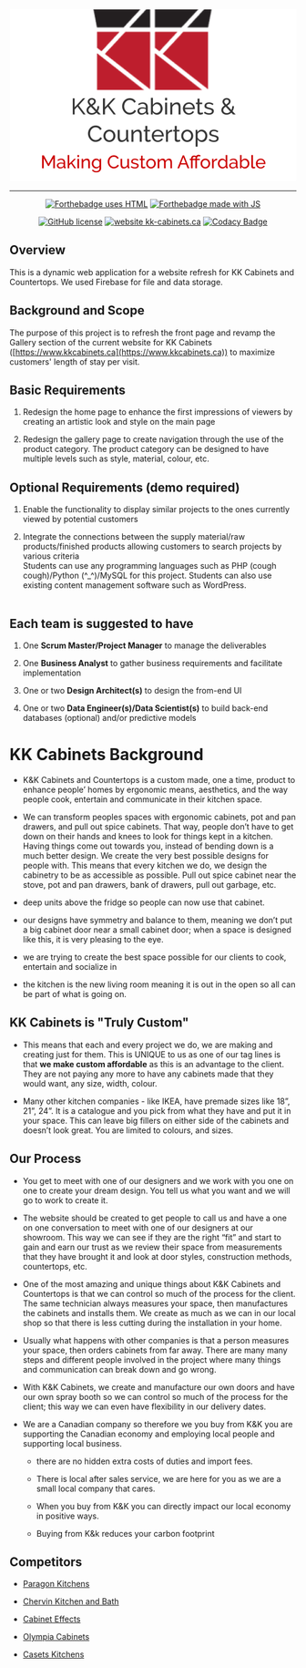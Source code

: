 <div align="center">
    <img alt="KK Cabinets logo" src="public/pictures/logo-transparent.png"/>
</div>

***

<p align="center">
    <a href="https://www.w3.org/html/"><img alt="Forthebadge uses HTML" src="https://img.shields.io/badge/Made%20with-HTML-%23e34f26?style=for-the-badge&logo=html5"/></a>
    <a href="https://firebase.google.com/"><img alt="Forthebadge made with JS" src="https://img.shields.io/badge/Uses-Firebase-%23ffca28?style=for-the-badge&logo=firebase"/></a>
</p>

<p align="center">
    <a href="https://github.com/luke-zhang-04/kk-cabinets/blob/master/LICENSE"><img alt="GitHub license" src="https://img.shields.io/github/license/luke-zhang-04/kk-cabinets.svg"/></a>
    <a href="https://www.kkcabinets.ca"><img alt="website kk-cabinets.ca" src="https://img.shields.io/website-up-down-green-red/https/kkcabinets.ca.svg"/></a>
    <a href="https://app.codacy.com/manual/luke.zhang2004/kk-cabinets?utm_source=github.com&utm_medium=referral&utm_content=Luke-zhang-04/kk-cabinets&utm_campaign=Badge_Grade_Dashboard"><img alt="Codacy Badge" src="https://api.codacy.com/project/badge/Grade/d6d5f99056ba41b6a80057c84ab398e9"/></a>
</p>

## Overview ##
This is a dynamic web application for a website refresh for KK Cabinets and Countertops. We used Firebase for file and data storage.

## Background and Scope ##
The purpose of this project is to refresh the front page and revamp the Gallery section of the current website for KK Cabinets ([https://www.kkcabinets.ca](https://www.kkcabinets.ca)) to maximize customers' length of stay per visit.
## Basic Requirements ##

1.  Redesign the home page to enhance the first impressions of viewers by creating an artistic look and style on the main page

2.  Redesign the gallery page to create navigation through the use of the product category. The product category can be designed to have multiple levels such as style, material, colour, etc.
## Optional Requirements (demo required) ##

1.  Enable the functionality to display similar projects to the ones currently viewed by potential customers

2.  Integrate the connections between the supply material/raw products/finished products allowing customers to search projects by various criteria<br/>
Students can use any programming languages such as PHP (cough cough)/Python (^_^)/MySQL for this project. Students can also use existing content management software such as WordPress. <br/><br/>
## Each team is suggested to have ##

1.  One <b>Scrum Master/Project Manager</b> to manage the deliverables

2.  One <b>Business Analyst</b> to gather business requirements and facilitate implementation

3.  One or two <b>Design Architect(s)</b> to design the from-end UI

4.  One or two <b>Data Engineer(s)/Data Scientist(s)</b> to build back-end databases (optional) and/or predictive models

# KK Cabinets Background #

-   K&amp;K Cabinets and Countertops is a custom made, one a time, product to enhance people’ homes by ergonomic means, aesthetics, and the way people cook, entertain and communicate in their kitchen space.

-   We can transform peoples spaces with ergonomic cabinets, pot and pan drawers, and pull out spice cabinets. That way, people don’t have to get down on their hands and knees to look for things kept in a kitchen. Having things come out towards you, instead of bending down is a much better design. We create the very best possible designs for people with. This means that every kitchen we do, we design the cabinetry to be as accessible as possible. Pull out spice cabinet near the stove, pot and pan drawers, bank of drawers, pull out garbage, etc.

-   deep units above the fridge so people can now use that cabinet.

-   our designs have symmetry and balance to them, meaning we don’t put a big cabinet door near a small cabinet door; when a space is designed like this, it is very pleasing to the eye.

-   we are trying to create the best space possible for our clients to cook, entertain and socialize in

-   the kitchen is the new living room meaning it is out in the open so all can be part of what is going on.
## KK Cabinets is "Truly Custom" ##

-   This means that each and every project we do, we are making and creating just for them. This is UNIQUE to us as one of our tag lines is that <b>we make custom affordable</b> as this is an advantage to the client. They are not paying any more to have any cabinets made that they would want, any size, width, colour.

-   Many other kitchen companies - like IKEA, have premade sizes like 18”, 21”, 24”. It is a catalogue and you pick from what they have and put it in your space. This can leave big fillers on either side of the cabinets and doesn’t look great. You are limited to colours, and sizes.
## Our Process ##

-   You get to meet with one of our designers and we work with you one on one to create your dream design. You tell us what you want and we will go to work to create it.

-   The website should be created to get people to call us and have a one on one conversation to meet with one of our designers at our showroom. This way we can see if they are the right “fit” and start to gain and earn our trust as we review their space from measurements that they have brought it and look at door styles, construction methods, countertops, etc.

-   One of the most amazing and unique things about K&amp;K Cabinets and Countertops is that we can control so much of the process for the client. The same technician always measures your space, then manufactures the cabinets and installs them. We create as much as we can in our local shop so that there is less cutting during the installation in your home.

-   Usually what happens with other companies is that a person measures your space, then orders cabinets from far away. There are many many steps and different people involved in the project where many things and communication can break down and go wrong.

-   With K&amp;K Cabinets, we create and manufacture our own doors and have our own spray booth so we can control so much of the process for the client; this way we can even have flexibility in our delivery dates.

-   We are a Canadian company so therefore we you buy from K&amp;K you are supporting the Canadian economy and employing local people and supporting local business.
    
    -   there are no hidden extra costs of duties and import fees.
    
    -   There is local after sales service, we are here for you as we are a small local company that cares.
    
    -   When you buy from K&amp;K you can directly impact our local economy in positive ways.
    
    -   Buying from K&amp;k reduces your carbon footprint
## Competitors ##

-   [Paragon Kitchens](https://www.paragonkitchens.com/)

-   [Chervin Kitchen and Bath](https://www.chervin.ca/site/home)

-   [Cabinet Effects](https://cabineteffects.ca/)

-   [Olympia Cabinets](http://www.olympiacabinets.ca/)

-   [Casets Kitchens](https://www.caseyskitchens.com/)
